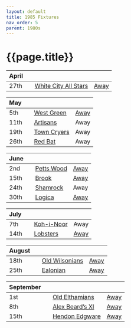 ```yaml
---
layout: default
title: 1985 Fixtures
nav_order: 5
parent: 1980s
---
```


# {{page.title}}

| April |  |  |  |
|:---|:---|:---|:---|
| 27th |  | [White City All Stars](/1985/white-city-all-stars) | [Away](https://goo.gl/maps/egz4qaWtCgyq7tRr6) |

| May |  |  |  |
|:---|:---|:---|:---|
| 5th |  | [West Green](/1985/west-green) | [Away](https://goo.gl/maps/RuqU3SDAXZkYVKds6) |
| 11th |  | [Artisans](/1985/the-artisans) | Away |
| 19th |  | [Town Cryers](/1985/town-cryers) | Away |
| 26th |  | [Red Bat](/1985/red-bat) | Away |

| June |  |  |  |
|:---|:---|:---|:---|
| 2nd |   | [Petts Wood](/1985/petts-wood) | [Away](https://goo.gl/maps/GSxny1YCCc3PhEtD6) |
| 15th |  | [Brook](/1985/brook) | [Away](https://goo.gl/maps/dQwigbDWBHfwzub68) |
| 24th |   | [Shamrock](/1985/shamrock) | Away |
| 30th |   | [Logica](/1985/logica) | [Away](https://goo.gl/maps/Fx66VqDovzYn2pBCA) |

| July |  |  |  |
|:---|:---|:---|:---|
| 7th |  | [Koh-i-Noor](/1985/koh-i-noor) | Away |
| 14th |  | [Lobsters](/1985/lobsters) | [Away](https://goo.gl/maps/NPBTGjsXm9dr1DBW6) |

| August |  |  |  |
|:---|:---|:---|:---|
| 18th |  | [Old Wilsonians](/1985/old-wilsonians) | [Away](https://goo.gl/maps/n8uSTWABtMzXyRX99) |
| 25th |  | [Ealonian](/1985/ealonian) | [Away](https://goo.gl/maps/PsUYWdT94Y2EWxa16) |

| September |  |  |  |
|:---|:---|:---|:---|
| 1st |  | [Old Elthamians](/1985/old-elthamians) | [Away](https://goo.gl/maps/FQbBNZQTFggEmhfv9) |
| 8th |  | [Alex Beard’s XI](/1985/alex-beards-xi) | [Away](https://goo.gl/maps/z2x9Nt1CgpkdxRWN7) |
| 15th |  | [Hendon Edgware](/1985/hendon-edgware) | [Away](https://goo.gl/maps/GXV5pevaYGgK6Xqj6) |